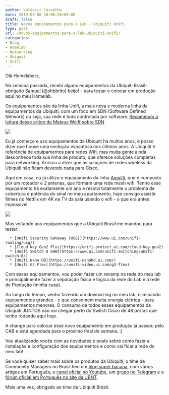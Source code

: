 ```yaml
---
author: Valdecir Carvalho
date: 2019-08-06 10:00:56+00:00
draft: false
title: Novos equipamentos para o Lab - Ubiquiti Unifi
type: post
url: /novos-equipamentos-para-o-lab-ubiquiti-unifi/
categories:
- Blog
- Homelab
- Networking
- Ubiquit
- Unifi
---
```


Olá Homelabers,



Na semana passada, recebi alguns equipamentos da Ubiquiti Brasil- obrigado [Samuel](https://twitter.com/shbbrito) (@shbbrito) beijo! - para testar e colocar em produção aqui no meu Homelab.



Os equipamentos são da linha Unifi, a mais nova e moderna linha de equipamentos da Ubiquiti, com um foco em SDN (Software Defined Network) ou seja, sua rede é toda controlada por software. [Recomendo a leitura desse artigo do Mateus Wolff sobre SDN](https://penseemti.com.br/artigos/o-que-e-sdn-e-como-essa-arquitetura-de-rede-funciona/)

![](/imagens/2019/08/ubiquiti-brasil-644x483.jpg)


Eu já conheço e uso equipamentos da Ubiquiti há muitos anos, e posso dizer que houve uma evolução espantosa nos últimos anos. A Ubiquiti é referência de equipamentos para redes Wifi, mas muita gente ainda desconhece toda sua linha de produto, que oferece soluções completas para networking. Arrisco a dizer que as soluções de redes wireless da Ubiquiti não ficam devendo nada para Cisco.

Aqui em casa, eu já utilizo o equipamento da linha [Amplifi](https://www.amplifi.com/explore.html), que é composto por um roteador e 2 antenas, que formam uma rede mesh wifi. Tenho esse equipamento há exatamente um ano e resolvi totalmente o problema de cobertura e potência do sinal no meu apartamento, hoje consigo assistir filmes no Netflix em 4K na TV da sala usando o wifi - o que era antes impossível.

![](/imagens/2019/08/amplifi-1-644x644.jpg)


Mas voltando aos equipamentos que a Ubiquiti Brasil me mandou para testar:




      * [Unifi Security Gateway (USG)](https://www.ui.com/unifi-routing/usg/)
      * [Cloud Key Gen2 Plus](https://unifi-protect.ui.com/cloud-key-gen2)
      * [Unifi Switch 8 60W](https://www.ui.com/unifi-switching/unifi-switch-8/)
      * [Unifi Nano HD](https://unifi-nanohd.ui.com/)
      * [Unifi G3 Flex](https://unifi-video.ui.com/g3-flex)


Com esses equipamentos, vou poder fazer um revamp na rede do meu lab e principalmente fazer a separação física e lógica da rede do Lab e a rede de Produção (minha casa).

Ao longo do tempo, venho fazendo um downsizing no meu lab, eliminando equipamentos grandes - e que consomem muita energia elétrica - para equipamentos menores. O consumo de todos esses equipamentos da Ubiquiti JUNTOS não vai chegar perto do Switch Cisco de 48 portas que tenho rodando aqui hoje.

A change para colocar esse novo equipamento em produção já passou pelo CAB e está agendada para o próximo final de semana. :)

Vou atualizando vocês com as novidades e posts sobre como fazer a instalação e configuração dos equipamentos e como vai ficar a rede do meu lab!

Se você quiser saber mais sobre os produtos da Ubiquiti, o time de Community Managers no Brasil tem um [blog super bacana](https://medium.com/ubntbr), com vários artigos em Português, o [canal oficial no Youtube](https://www.youtube.com/channel/UCb_mHuP7q75OrckBcNn3p2Q/playlists), um [grupo no Telegram](https://t.me/ubiquitibr) e o [fórum oficial em Português no site da UBNT](https://forum-pt.ubnt.com/).

Mais uma vez, obrigado ao time da Ubiquiti Brasil.

